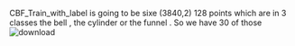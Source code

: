 CBF_Train_with_label is going to be sixe (3840,2) 128 points which are in 3 classes the bell  , the cylinder or the funnel . So we have 30 of those 
![download](https://github.com/user-attachments/assets/42187df5-6177-426a-b30a-bd75e0012c1b)

